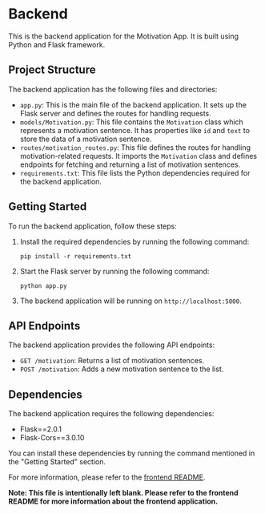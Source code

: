 # Backend

This is the backend application for the Motivation App. It is built using Python and Flask framework.

## Project Structure

The backend application has the following files and directories:

- `app.py`: This is the main file of the backend application. It sets up the Flask server and defines the routes for handling requests.
- `models/Motivation.py`: This file contains the `Motivation` class which represents a motivation sentence. It has properties like `id` and `text` to store the data of a motivation sentence.
- `routes/motivation_routes.py`: This file defines the routes for handling motivation-related requests. It imports the `Motivation` class and defines endpoints for fetching and returning a list of motivation sentences.
- `requirements.txt`: This file lists the Python dependencies required for the backend application.

## Getting Started

To run the backend application, follow these steps:

1. Install the required dependencies by running the following command:
   ```
   pip install -r requirements.txt
   ```

2. Start the Flask server by running the following command:
   ```
   python app.py
   ```

3. The backend application will be running on `http://localhost:5000`.

## API Endpoints

The backend application provides the following API endpoints:

- `GET /motivation`: Returns a list of motivation sentences.
- `POST /motivation`: Adds a new motivation sentence to the list.

## Dependencies

The backend application requires the following dependencies:

- Flask==2.0.1
- Flask-Cors==3.0.10

You can install these dependencies by running the command mentioned in the "Getting Started" section.

For more information, please refer to the [frontend README](../frontend/README.md).

**Note: This file is intentionally left blank. Please refer to the frontend README for more information about the frontend application.**